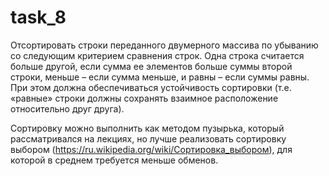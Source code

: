 # task_8
Отсортировать строки переданного двумерного массива по убыванию со следующим критерием сравнения строк. Одна строка считается больше другой, если сумма ее элементов больше суммы второй строки, меньше – если сумма меньше, и равны – если суммы равны. При этом должна обеспечиваться устойчивость сортировки (т.е. «равные» строки должны сохранять взаимное расположение относительно друг друга).

Сортировку можно выполнить как методом пузырька, который рассматривался на лекциях, но лучше реализовать сортировку выбором (https://ru.wikipedia.org/wiki/Сортировка_выбором), для которой в среднем требуется меньше обменов.
